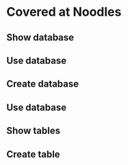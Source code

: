 # Covered at Noodles

## Show database

## Use database

## Create database

## Use database

## Show tables

## Create table
